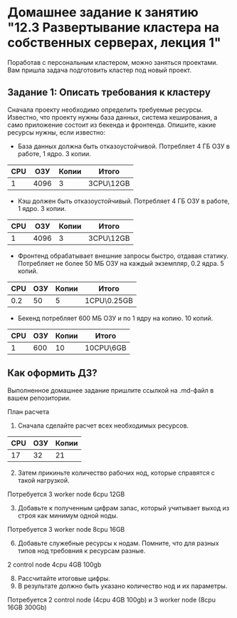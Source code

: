 # Домашнее задание к занятию "12.3 Развертывание кластера на собственных серверах, лекция 1"
Поработав с персональным кластером, можно заняться проектами. Вам пришла задача подготовить кластер под новый проект.

## Задание 1: Описать требования к кластеру
Сначала проекту необходимо определить требуемые ресурсы. Известно, что проекту нужны база данных, система кеширования, а само приложение состоит из бекенда и фронтенда. Опишите, какие ресурсы нужны, если известно:

* База данных должна быть отказоустойчивой. Потребляет 4 ГБ ОЗУ в работе, 1 ядро. 3 копии.

| CPU | ОЗУ | Копии | Итого    |
|-----|-----|-------|----------|
| 1   | 4096| 3     | 3СPU\12GB|

* Кэш должен быть отказоустойчивый. Потребляет 4 ГБ ОЗУ в работе, 1 ядро. 3 копии.

| CPU | ОЗУ  | Копии | Итого    |
|-----|-----|-------|----------|
| 1   | 4096| 3     | 3СPU\12GB|

* Фронтенд обрабатывает внешние запросы быстро, отдавая статику. Потребляет не более 50 МБ ОЗУ на каждый экземпляр, 0.2 ядра. 5 копий.
 
| CPU | ОЗУ | Копии | Итого        |
|-----|-----|-------|--------------|
| 0.2 | 50  | 5     | 1СPU\0.25GB  |


* Бекенд потребляет 600 МБ ОЗУ и по 1 ядру на копию. 10 копий.
 
| CPU | ОЗУ | Копии | Итого        |
|-----|-----|-------|--------------|
| 1   | 600 | 10    | 10СPU\6GB    |


## Как оформить ДЗ?

Выполненное домашнее задание пришлите ссылкой на .md-файл в вашем репозитории.

План расчета
1. Сначала сделайте расчет всех необходимых ресурсов.

| CPU | ОЗУ | Копии |
|-----|-----|-------|
| 17  | 32  | 21    |
2. Затем прикиньте количество рабочих нод, которые справятся с такой нагрузкой.

Потребуется 3 worker node 6cpu 12GB 

3. Добавьте к полученным цифрам запас, который учитывает выход из строя как минимум одной ноды.

Потребуется 3 worker node 8cpu 16GB 

6. Добавьте служебные ресурсы к нодам. Помните, что для разных типов нод требовния к ресурсам разные.

2 control node 4cpu 4GB 100gb

8. Рассчитайте итоговые цифры.
9. В результате должно быть указано количество нод и их параметры.

Потребуется 2 control node (4cpu 4GB 100gb) и 3 worker node (8cpu 16GB 300Gb)
